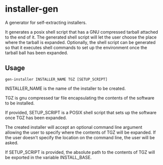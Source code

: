 # installer-gen

A generator for self-extracting installers.

It generates a posix shell script that has a GNU compressed tarball attached to the end of it. The generated shell script will let the user choose the place where the tarball is expanded. Optionally, the shell script can be generated so that it executes shell commands to set up the environment once the tarball ball has been expanded.

## Usage

    gen-installer INSTALLER_NAME TGZ [SETUP_SCRIPT]

INSTALLER_NAME is the name of the installer to be created. 

TGZ is gnu compressed tar file encapsulating the contents of the software to be 
installed. 

If provided, SETUP_SCRIPT is a POSIX shell script that sets up the software once
TGZ has been expanded.

The created installer will accept an optional command line argument allowing the
user to specify where the contents of TGZ will be expanded. If the user doesn't
specify the location on the command line, the user will be asked.

If SETUP_SCRIPT is provided, the absolute path to the contents of TGZ will be 
exported in the variable INSTALL_BASE.


